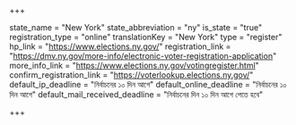 +++

state_name = "New York"
state_abbreviation = "ny"
is_state = "true"
registration_type = "online"
translationKey = "New York"
type = "register"
hp_link = "https://www.elections.ny.gov/"
registration_link = "https://dmv.ny.gov/more-info/electronic-voter-registration-application"
more_info_link = "https://www.elections.ny.gov/votingregister.html"
confirm_registration_link = "https://voterlookup.elections.ny.gov/"
default_ip_deadline = "নির্বাচনের ১০ দিন আগে"
default_online_deadline = "নির্বাচনের ১০ দিন আগে"
default_mail_received_deadline = "নির্বাচনের দিন ১০ দিন আগে পেতে হবে"

+++